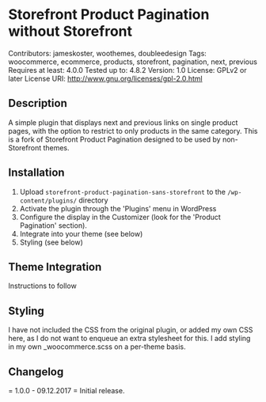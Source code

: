 # Storefront Product Pagination without Storefront
Contributors: jameskoster, woothemes, doubleedesign
Tags: woocommerce, ecommerce, products, storefront, pagination, next, previous
Requires at least: 4.0.0
Tested up to: 4.8.2
Version: 1.0
License: GPLv2 or later
License URI: http://www.gnu.org/licenses/gpl-2.0.html

## Description

A simple plugin that displays next and previous links on single product pages, with the option to restrict to only products in the same category. This is a fork of Storefront Product Pagination designed to be used by non-Storefront themes.

## Installation

1. Upload `storefront-product-pagination-sans-storefront` to the `/wp-content/plugins/` directory
2. Activate the plugin through the 'Plugins' menu in WordPress
3. Configure the display in the Customizer (look for the 'Product Pagination' section).
4. Integrate into your theme (see below)
5. Styling (see below)
 
## Theme Integration

Instructions to follow

## Styling

I have not included the CSS from the original plugin, or added my own CSS here, as I do not want to enqueue an extra stylesheet for this. I add styling in my own _woocommerce.scss on a per-theme basis. 

## Changelog

= 1.0.0 - 09.12.2017 =
Initial release.